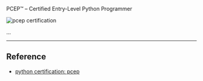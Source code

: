 PCEP™ – Certified Entry-Level Python Programmer

![pcep certification](https://pythoninstitute.org/assets/6267dd9b3f473147586922.png)

...

---

## Reference

- [python certification: pcep](https://pythoninstitute.org)
